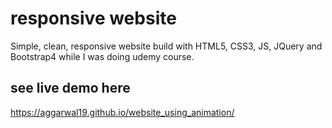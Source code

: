 # responsive website

Simple, clean, responsive website build with HTML5, CSS3, JS, JQuery and Bootstrap4 while I was doing udemy course.

## see live demo here

https://aggarwal19.github.io/website_using_animation/

